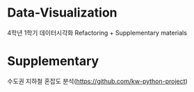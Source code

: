# Data-Visualization
4학년 1학기 데이터시각화 Refactoring + Supplementary materials

# Supplementary
수도권 지하철 혼잡도 분석(https://github.com/kw-python-project)